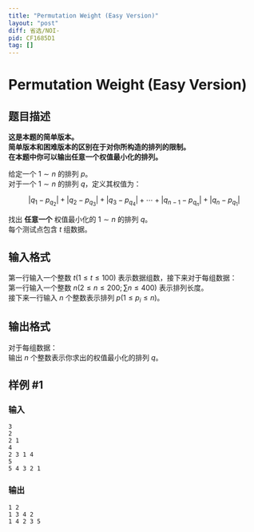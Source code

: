 ```yaml
---
title: "Permutation Weight (Easy Version)"
layout: "post"
diff: 省选/NOI-
pid: CF1685D1
tag: []
---
```


# Permutation Weight (Easy Version)

## 题目描述

**这是本题的简单版本。**  
**简单版本和困难版本的区别在于对你所构造的排列的限制。**  
**在本题中你可以输出任意一个权值最小化的排列。**


给定一个 $1\sim n$ 的排列 $p$。  
对于一个 $1\sim n$ 的排列 $q$，定义其权值为：

$$|q_1-p_{q_2}|+|q_2-p_{q_3}|+|q_3-p_{q_4}|+\cdots+|q_{n-1}-p_{q_n}|+|q_n-p_{q_1}|$$

找出 **任意一个** 权值最小化的 $1\sim n$ 的排列 $q$。  
每个测试点包含 $t$ 组数据。

## 输入格式

第一行输入一个整数 $t(1\leq t\leq100)$ 表示数据组数，接下来对于每组数据：  
第一行输入一个整数 $n(2\leq n\leq200;\sum n\leq400)$ 表示排列长度。  
接下来一行输入 $n$ 个整数表示排列 $p(1\leq p_i\leq n)$。

## 输出格式

对于每组数据：  
输出 $n$ 个整数表示你求出的权值最小化的排列 $q$。

## 样例 #1

### 输入

```
3
2
2 1
4
2 3 1 4
5
5 4 3 2 1
```

### 输出

```
1 2 
1 3 4 2 
1 4 2 3 5
```

